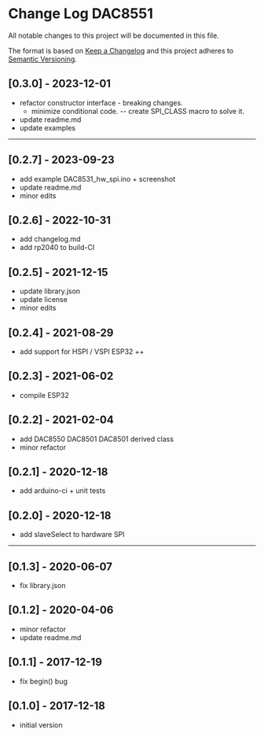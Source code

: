 # Change Log DAC8551

All notable changes to this project will be documented in this file.

The format is based on [Keep a Changelog](http://keepachangelog.com/)
and this project adheres to [Semantic Versioning](http://semver.org/).


## [0.3.0] - 2023-12-01
- refactor constructor interface - breaking changes.
  - minimize conditional code. -- create SPI_CLASS macro to solve it.
- update readme.md
- update examples

----

## [0.2.7] - 2023-09-23
- add example DAC8531_hw_spi.ino + screenshot
- update readme.md
- minor edits

## [0.2.6] - 2022-10-31
- add changelog.md
- add rp2040 to build-CI

## [0.2.5] - 2021-12-15
- update library.json
- update license
- minor edits

## [0.2.4] - 2021-08-29
- add support for HSPI / VSPI ESP32 ++

## [0.2.3] - 2021-06-02
- compile ESP32

## [0.2.2] - 2021-02-04
- add DAC8550 DAC8501 DAC8501 derived class
- minor refactor

## [0.2.1] - 2020-12-18
- add arduino-ci + unit tests

## [0.2.0] - 2020-12-18
- add slaveSelect to hardware SPI

----

## [0.1.3] - 2020-06-07
- fix library.json
## [0.1.2] - 2020-04-06
- minor refactor
- update readme.md

## [0.1.1] - 2017-12-19
- fix begin() bug

## [0.1.0] - 2017-12-18
- initial version


